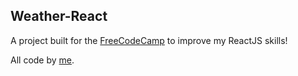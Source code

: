 ## Weather-React

A project built for the [FreeCodeCamp](http://www.freecodecamp.com/) to improve my ReactJS skills!

All code by [me](https://traumverloren.github.io).
